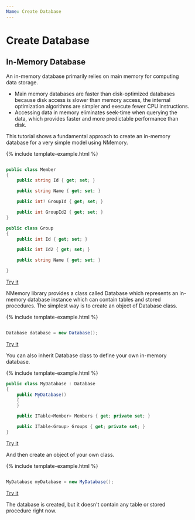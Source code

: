 ```yaml
---
Name: Create Database
---
```


# Create Database

## In-Memory Database

An in-memory database primarily relies on main memory for computing data storage.

 - Main memory databases are faster than disk-optimized databases because disk access is slower than memory access, the internal optimization algorithms are simpler and execute fewer CPU instructions. 
 - Accessing data in memory eliminates seek-time when querying the data, which provides faster and more predictable performance than disk.

This tutorial shows a fundamental approach to create an in-memory database for a very simple model using NMemory.

{% include template-example.html %} 
```csharp

public class Member
{
    public string Id { get; set; }

    public string Name { get; set; }

    public int? GroupId { get; set; }

    public int GroupId2 { get; set; }
}

public class Group
{
    public int Id { get; set; }

    public int Id2 { get; set; }

    public string Name { get; set; }

}

```
[Try it](https://dotnetfiddle.net/xBxpYE)

NMemory library provides a class called Database which represents an in-memory database instance which can contain tables and stored procedures. The simplest way is to create an object of Database class.

{% include template-example.html %} 
```csharp

Database database = new Database();

```
[Try it](https://dotnetfiddle.net/3Kk3hj)

You can also inherit Database class to define your own in-memory database.

{% include template-example.html %} 
```csharp
public class MyDatabase : Database
{
    public MyDatabase()
    {
    }

    public ITable<Member> Members { get; private set; }

    public ITable<Group> Groups { get; private set; }
}
```
[Try it](https://dotnetfiddle.net/Xx5lta)

And then create an object of your own class.

{% include template-example.html %} 
```csharp

MyDatabase myDatabase = new MyDatabase();

```
[Try it](https://dotnetfiddle.net/qvQz0e)

The database is created, but it doesn't contain any table or stored procedure right now.


